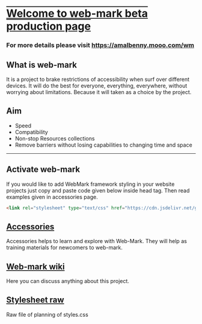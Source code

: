 <h1 style="text-decoration: underline overline;"> Welcome to web-mark beta production page</h1>

### For more details please visit <a href="https://amalbenny.mooo.com/wm">https://amalbenny.mooo.com/wm</a>
## What is web-mark
It is a project to brake restrictions of accessibility when surf over different devices.
 It will do the best for everyone, everything, everywhere, without worrying about limitations.
 Because it will taken as a choice by the project.

## Aim
- Speed
- Compatibility
- Non-stop Resources collections
- Remove barriers without losing capabilities to changing time and space
<hr/>

## Activate web-mark
If you would like to add WebMark framework styling in your website projects just copy and paste code given below inside head tag. Then read examples given in accessories page. 
```markdown
<link rel="stylesheet" type="text/css" href="https://cdn.jsdelivr.net/gh/amalbenny/amalbenny@v0.2.0-alpha/wm/beta.css">
```

## <a href="accessories/">Accessories</a>
Accessories helps to learn and explore with Web-Mark. They will help as training materials for newcomers to web-mark.



## <a href="https://github.com/amalbenny/web-mark/wiki">Web-mark wiki</a>
Here you can discuss anything about this project.

## <a href="https://github.com/amalbenny/web-mark/blob/main/stylesheet.css">Stylesheet raw</a>
Raw file of planning of styles.css
